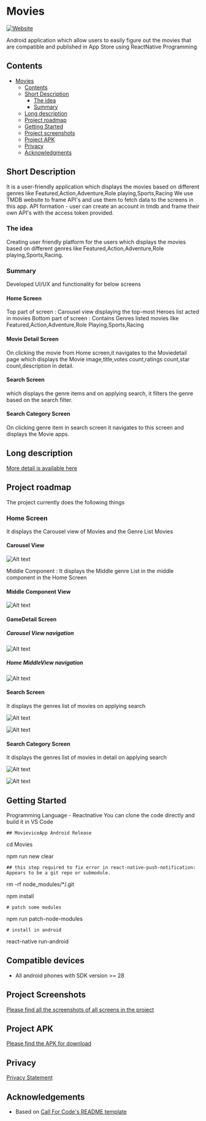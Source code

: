 # Movies

[![Website](https://img.shields.io/badge/View-Website-blue)](https://jaywad.com/blogs/best-android-apps-to-watch-download-free-movies-and-tv-series)

Android application which allow users to easily figure out the movies that are compatible and published in App Store using ReactNative Programming

## Contents
- [Movies](#movies)
  - [Contents](#contents)
  - [Short Description](#short-description)
    - [The idea](#the-idea)
    - [Summary](#summary)
  - [Long description](#long-description)
  - [Project roadmap](#project-roadmap)
  - [Getting Started](#getting-started)
  - [Project screenshots](#project-screenshots)
  - [Project APK](#project-apk)
  - [Privacy](#privacy)
  - [Acknowledgments](#acknowledgements)

## Short Description

It is a user-friendly application which displays the movies based on different genres like Featured,Action,Adventure,Role playing,Sports,Racing
We use TMDB website to frame API's and use them to fetch data to the screens in this app.
API formation - user can create an account in tmdb and frame their own API's with the access token provided.

### The idea
Creating user friendly platform for the users which displays the movies based on different genres like Featured,Action,Adventure,Role playing,Sports,Racing.

### Summary
Developed UI/UX and functionality for below screens

#### Home Screen
Top part of screen : Carousel view displaying the top-most Heroes list acted in movies
Bottom part of screen : Contains Genres listed movies like Featured,Action,Adventure,Role Playing,Sports,Racing
  
#### Movie Detail Screen
On clicking the movie from Home screen,it navigates to the Moviedetail page which displays the Movie image,title,votes count,ratings count,star count,description in detail.

#### Search Screen
which displays the genre items and on applying search, it filters the genre based on the search filter.

#### Search Category Screen
On clicking genre item in search screen it navigates to this screen and displays the Movie apps.

## Long description
[More detail is available here](https://github.com/saisree369/Movies/docs/Movies.docx)

## Project roadmap

The project currently does the following things

### Home Screen

It displays the Carousel view of Movies and the Genre List Movies 

#### Carousel View
![Alt text](https://github.com/saisree369/Movies/blob/main/docs/Images/carousel.png?raw=true "Carousel")

Middle Component :  It displays the Middle genre List in the middle component in the Home Screen

#### Middle Component View

![Alt text](https://github.com/saisree369/Movies/blob/main/docs/Images/Home_middle.png?raw=true "Middle")

#### GameDetail Screen

##### Carousel View navigation

![Alt text](https://github.com/saisree369/Movies/blob/main/docs/Images/Movie_details.png?raw=true "Game Detail")

##### Home MiddleView navigation

![Alt text](https://github.com/saisree369/Movies/blob/main/docs/Images/GameDetails_2.png?raw=true "Game Detail")

#### Search Screen

It displays the genres list of movies on applying search

![Alt text](https://github.com/saisree369/Movies/blob/main/docs/Images/Search_1.png?raw=true "Search1")

![Alt text](https://github.com/saisree369/Movies/blob/main/docs/Images/Search_2.png?raw=true "Search2")

#### Search Category Screen

It displays the genres list of movies in detail on applying search

![Alt text](https://github.com/saisree369/Movies/blob/main/docs/Images/Search_category.png?raw=true "Search_category")

![Alt text](https://github.com/saisree369/Movies/blob/main/docs/Images/Search_category_2.png?raw=true "Search_category")


## Getting Started

Programming Language - Reactnative
You can clone the code directly and build it in VS Code

``## MovieviceApp Android Release``

cd Movies

npm run new clear

``## this step required to fix error in react-native-push-notification: Appears to be a git repo or submodule.``

rm -rf node_modules/*/.git

npm install

``# patch some modules``

npm  run patch-node-modules


``# install in android``

react-native run-android

## Compatible devices
- All android phones with SDK version >= 28

## Project Screenshots 

[Please find all the screenshots of all screens in the project](https://github.com/saisree369/Movies/tree/main/docs/Images)

## Project APK 

[Please find the APK for download](https://drive.google.com/file/d/1mnnN_CPo2-h5GTV9lvXOoHIJUm3dsxeu/view?usp=drivesdk)

## Privacy 

[Privacy Statement](https://docs.google.com/document/d/1KJkDmGjLHr8aT6ed64ZA7X84sXQS5Svt-4MC8aEAbfw/edit)

## Acknowledgements

- Based on [Call For Code's README template](https://github.com/Call-for-Code/Project-Sample/blob/main/README.md)

